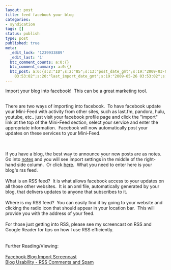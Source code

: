 ```yaml
---
layout: post
title: feed facebook your blog
categories:
- syndication
tags: []
status: publish
type: post
published: true
meta:
  _edit_lock: '1239933889'
  _edit_last: '1'
  btc_comment_counts: a:0:{}
  btc_comment_summary: a:0:{}
  btc_post: a:6:{s:2:"ID";s:2:"85";s:13:"post_date_gmt";s:19:"2009-03-04 04:31:55";s:23:"initial_import_date_gmt";s:19:"2009-05-26
    03:53:02";s:20:"last_import_date_gmt";s:19:"2009-05-26 03:53:02";s:4:"hits";s:1:"0";s:6:"misses";s:1:"1";}
---
```

Import your blog into facebook!  This can be a great marketing tool.<br /><br />

<!--more-->There are two ways of importing into facebook.  To have facebook update your Mini-Feed with activity from other sites, such as last.fm, pandora, hulu, youtube, etc.. just visit your facebook profile page and click the "import" link at the top of the Mini-Feed section, select your service and enter the appropriate information.  Facebook will now automatically post your updates on these services to your Mini-Feed.
<br /><br />
If you have a blog, the best way to announce your new posts are as notes.  Go into <a href="http://www.facebook.com/notes.php" target="_blank">notes</a> and you will see import settings in the middle of the right-hand side column.  Or click <a href="http://www.facebook.com/editnotes.php?import" target="_blank">here</a>.  What you need to enter here is your blog's rss feed.
<br /><br />
What is an RSS feed?  It is what allows facebook access to your updates on all those other websites.  It is an xml file, automatically generated by your blog, that delivers updates to anyone that subscribes to it.
<br /><br />
Where is my RSS feed?  You can easily find it by going to your website and clicking the radio icon that should appear in your location bar.  This will provide you with the address of your feed.
<br /><br />
For those just getting into RSS, please see my screencast on RSS and Google Reader for tips on how I use RSS efficiently.
<br /><br /><br />
Further Reading/Viewing:
<br /><br />
<a href="http://www.tech-recipes.com/rx/2885/facebook_import_blogs_rss_feeds_without_third_party_applications/" target="_blank">Facebook Blog Import Screencast</a>
<br />
<a href="http://blog.harrisonpowers.com/usability/blog-usability-rss-spyware-comments-and-spam/">Blog Usability - RSS Comments and Spam</a>